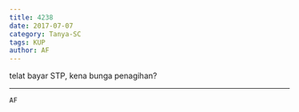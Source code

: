 ```yaml
---
title: 4238
date: 2017-07-07
category: Tanya-SC
tags: KUP
author: AF
---
```


telat bayar STP, kena bunga penagihan?

---



`AF`
